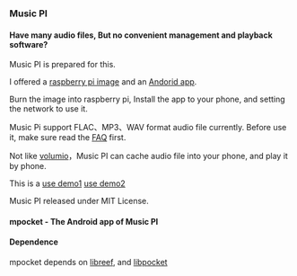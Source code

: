 ### Music PI



#### Have many audio files, But no convenient management and playback software?

Music PI is prepared for this.

I offered a [raspberry pi image](https://github.com/dodoma/mdesk) and an [Andorid app](https://github.com/dodoma/mpocket).

Burn the image into raspberry pi, Install the app to your phone, and setting the network to use it.

Music Pi support FLAC、MP3、WAV format audio file currently. Before use it, make sure read the [FAQ](faq.md) first.

Not like [volumio](https://volumio.com/)，Music PI can cache audio file into your phone, and play it by phone.

This is a [use demo1](https://avm.mbox.net.cn/avm-phone.mp4)  [use demo2](https://avm.mbox.net.cn/avm-all.mp4)

Music PI released under MIT License.

#### mpocket - The Android app of Music PI

#### Dependence

mpocket depends on [libreef](https://github.com/dodoma/libreef), and [libpocket](https://github.com/dodoma/libpocket)
